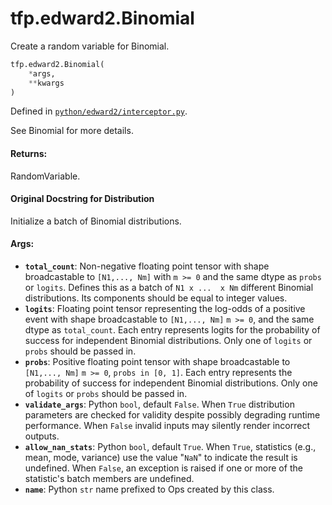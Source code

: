 <div itemscope itemtype="http://developers.google.com/ReferenceObject">
<meta itemprop="name" content="tfp.edward2.Binomial" />
<meta itemprop="path" content="Stable" />
</div>

# tfp.edward2.Binomial

Create a random variable for Binomial.

``` python
tfp.edward2.Binomial(
    *args,
    **kwargs
)
```



Defined in [`python/edward2/interceptor.py`](https://github.com/tensorflow/probability/tree/master/tensorflow_probability/python/edward2/interceptor.py).

<!-- Placeholder for "Used in" -->

See Binomial for more details.

#### Returns:

RandomVariable.


#### Original Docstring for Distribution

Initialize a batch of Binomial distributions.

#### Args:


* <b>`total_count`</b>: Non-negative floating point tensor with shape broadcastable
  to `[N1,..., Nm]` with `m >= 0` and the same dtype as `probs` or
  `logits`. Defines this as a batch of `N1 x ...  x Nm` different Binomial
  distributions. Its components should be equal to integer values.
* <b>`logits`</b>: Floating point tensor representing the log-odds of a
  positive event with shape broadcastable to `[N1,..., Nm]` `m >= 0`, and
  the same dtype as `total_count`. Each entry represents logits for the
  probability of success for independent Binomial distributions. Only one
  of `logits` or `probs` should be passed in.
* <b>`probs`</b>: Positive floating point tensor with shape broadcastable to
  `[N1,..., Nm]` `m >= 0`, `probs in [0, 1]`. Each entry represents the
  probability of success for independent Binomial distributions. Only one
  of `logits` or `probs` should be passed in.
* <b>`validate_args`</b>: Python `bool`, default `False`. When `True` distribution
  parameters are checked for validity despite possibly degrading runtime
  performance. When `False` invalid inputs may silently render incorrect
  outputs.
* <b>`allow_nan_stats`</b>: Python `bool`, default `True`. When `True`, statistics
  (e.g., mean, mode, variance) use the value "`NaN`" to indicate the
  result is undefined. When `False`, an exception is raised if one or
  more of the statistic's batch members are undefined.
* <b>`name`</b>: Python `str` name prefixed to Ops created by this class.